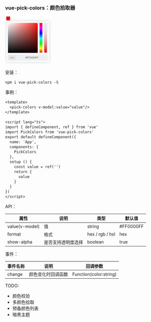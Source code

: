 ### vue-pick-colors：颜色拾取器

<img src="./images/effect.png" style="zoom:30%;" />

安装：

```
npm i vue-pick-colors -S
```

事例：

```vue
<template>
  <pick-colors v-model:value="value"/>
</template>

<script lang="ts">
import { defineComponent, ref } from 'vue'
import PickColors from 'vue-pick-colors'
export default defineComponent({
  name: 'App',
  components: {
    PickColors
  },
  setup () {
    const value = ref('')
    return {
      value
    }
  }
})
</script>
```

API：

| 属性           | 说明               | 类型            | 默认值    |
| -------------- | ------------------ | --------------- | --------- |
| value(v-model) | 值                 | string          | #FF0000FF |
| format         | 格式               | hex / rgb / hsl | hex       |
| show-alpha     | 是否支持透明度选择 | boolean         | true      |

事件：

| 事件名称 | 说明               | 回调参数               |
| -------- | ------------------ | ---------------------- |
| change   | 颜色变化时回调函数 | Function(color:string) |



TODO:

- 颜色校验
- 多颜色拾取
- 预备颜色列表
- 暗黑主题